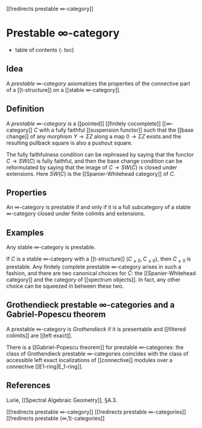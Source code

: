 [[!redirects prestable ∞-category]]
# Prestable ∞-category
* table of contents
{: toc}

## Idea

A _prestable ∞-category_ axiomatizes the properties
of the connective part of a [[t-structure]] on a [[stable ∞-category]].

## Definition

A _prestable ∞-category_ is a [[pointed]] [[finitely cocomplete]] [[∞-category]] $C$ with a fully faithful [[suspension functor]] such that the [[base change]] of any morphism $Y\to\Sigma Z$ along a map $0\to\Sigma Z$ exists and the resulting pullback square is also a pushout square.

The fully faithfulness condition can be rephrased
by saying that the functor $C\to SW(C)$ is fully faithful,
and then the base change condition can be reformulated
by saying that the image of $C\to SW(C)$ is closed under extensions.
Here $SW(C)$ is the [[Spanier-Whitehead category]] of $C$.

## Properties

An ∞-category is prestable if and only if it is a full subcategory of a stable ∞-category closed under finite colimits and extensions.

## Examples

Any stable ∞-category is prestable.

If $C$ is a stable ∞-category with a [[t-structure]] $(C_{\ge0},C_{\le0})$, then $C_{\ge0}$ is prestable.
Any finitely complete prestable ∞-category arises in such a fashion, and there are two canonical choices for $C$:
the [[Spanier-Whitehead category]] and the category of [[spectrum objects]].
In fact, any other choice can be squeezed in between these two.

## Grothendieck prestable ∞-categories and a Gabriel-Popescu theorem

A prestable ∞-category is _Grothendieck_ if it is presentable
and [[filtered colimits]] are [[left exact]].

There is a [[Gabriel-Popescu theorem]] for prestable ∞-categories:
the class of Grothendieck prestable ∞-categories
coincides with the class of accessible left exact localizations
of [[connective]] modules over a connective [[E1-ring|E_1-ring]].

## References

Lurie, [[Spectral Algebraic Geometry]], §A.3.

[[!redirects prestable ∞-category]]
[[!redirects prestable ∞-categories]]
[[!redirects prestable (∞,1)-categories]]